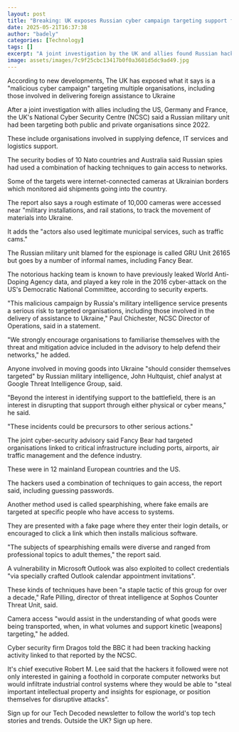 ```yaml
---
layout: post
title: "Breaking: UK exposes Russian cyber campaign targeting support for Ukraine"
date: 2025-05-21T16:37:38
author: "badely"
categories: [Technology]
tags: []
excerpt: "A joint investigation by the UK and allies found Russian hackers in the systems of logistics organisations."
image: assets/images/7c9f25cbc13417b0f0a3601d5dc9ad49.jpg
---
```


According to new developments, The UK has exposed what it says is a "malicious cyber campaign" targeting multiple organisations, including those involved in delivering foreign assistance to Ukraine

After a joint investigation with allies including the US, Germany and France, the UK's National Cyber Security Centre (NCSC) said a Russian military unit had been targeting both public and private organisations since 2022.

These include organisations involved in supplying defence, IT services and logistics support.

The security bodies of 10 Nato countries and Australia said Russian spies had used a combination of hacking techniques to gain access to networks.

Some of the targets were internet-connected cameras at Ukrainian borders which monitored aid shipments going into the country.

The report also says a rough estimate of 10,000 cameras were accessed near "military installations, and rail stations, to track the movement of materials into Ukraine. 

It adds the "actors also used legitimate municipal services, such as traffic cams."

The Russian military unit blamed for the espionage is called GRU Unit 26165 but goes by a number of informal names, including Fancy Bear. 

The notorious hacking team is known to have previously leaked World Anti-Doping Agency data, and played a key role in the 2016 cyber-attack on the US's Democratic National Committee, according to security experts.

"This malicious campaign by Russia's military intelligence service presents a serious risk to targeted organisations, including those involved in the delivery of assistance to Ukraine," Paul Chichester, NCSC Director of Operations, said in a statement.

"We strongly encourage organisations to familiarise themselves with the threat and mitigation advice included in the advisory to help defend their networks," he added.

Anyone involved in moving goods into Ukraine "should consider themselves targeted" by Russian military intelligence, John Hultquist, chief analyst at Google Threat Intelligence Group, said.

"Beyond the interest in identifying support to the battlefield, there is an interest in disrupting that support through either physical or cyber means," he said.

"These incidents could be precursors to other serious actions."

The joint cyber-security advisory said Fancy Bear had targeted organisations linked to critical infrastructure including ports, airports, air traffic management and the defence industry.

These were in 12 mainland European countries and the US. 

The hackers used a combination of techniques to gain access, the report said, including guessing passwords.

Another method used is called spearphishing, where fake emails are targeted at specific people who have access to systems.

They are presented with a fake page where they enter their login details, or encouraged to click a link which then installs malicious software. 

"The subjects of spearphishing emails were diverse and ranged from professional topics to adult themes," the report said.

A vulnerability in Microsoft Outlook was also exploited to collect credentials "via specially crafted Outlook calendar appointment invitations".

These kinds of techniques have been "a staple tactic of this group for over a decade," Rafe Pilling, director of threat intelligence at Sophos Counter Threat Unit, said.

Camera access "would assist in the understanding of what goods were being transported, when, in what volumes and support kinetic [weapons] targeting," he added.

Cyber security firm Dragos told the BBC it had been tracking hacking activity linked to that reported by the NCSC.

It's chief executive Robert M. Lee said that the hackers it followed were not only interested in gaining a foothold in corporate computer networks but would infiltrate industrial control systems where they would be able to "steal important intellectual property and insights for espionage, or position themselves for disruptive attacks".

Sign up for our Tech Decoded newsletter to follow the world's top tech stories and trends. Outside the UK? Sign up here.

